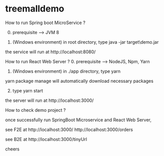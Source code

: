 # treemalldemo

How to run Spring boot MicroService ?

0. prerequisite  --> JVM 8

1. (Windows environment) in root directory, type
java -jar target\demo.jar 

the service will run at http://localhost:8080/


How to run React Web Server ?
0. prerequisite  --> NodeJS, Npm, Yarn

1. (Windows environment) in ./app directory, type
yarn 

yarn package manage will automatically download necessary packages 

2. type 
yarn start

the server will run at http://localhost:3000/


How to check demo project ?

once successfully run SpringBoot Microservice and React Web Server,

see F2E at 
http://localhost:3000/
http://localhost:3000/orders


see B2E at
http://localhost:3000/tinyUrl


cheers
